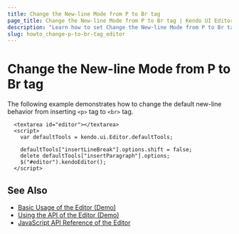 ```yaml
---
title: Change the New-line Mode from P to Br tag
page_title: Change the New-line Mode from P to Br tag | Kendo UI Editor
description: "Learn how to set Change the New-line Mode from P to Br tag in a Kendo UI Editor widget."
slug: howto_change-p-to-br-tag_editor
---
```


# Change the New-line Mode from P to Br tag

The following example demonstrates how to change the default new-line behavior from inserting `<p>` tag to `<br>` tag.

```dojo
  <textarea id="editor"></textarea>
  <script>
    var defaultTools = kendo.ui.Editor.defaultTools;

    defaultTools["insertLineBreak"].options.shift = false;
    delete defaultTools["insertParagraph"].options;
    $("#editor").kendoEditor();
  </script>
```

## See Also

* [Basic Usage of the Editor (Demo)](https://demos.telerik.com/kendo-ui/editor/index)
* [Using the API of the Editor (Demo)](https://demos.telerik.com/kendo-ui/editor/api)
* [JavaScript API Reference of the Editor](/api/javascript/ui/editor)
